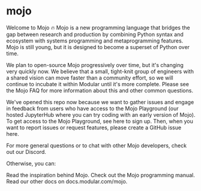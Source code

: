 # mojo 

Welcome to Mojo 🔥
Mojo is a new programming language that bridges the gap between research and production by combining Python syntax and ecosystem with systems programming and metaprogramming features. Mojo is still young, but it is designed to become a superset of Python over time.

We plan to open-source Mojo progressively over time, but it's changing very quickly now. We believe that a small, tight-knit group of engineers with a shared vision can move faster than a community effort, so we will continue to incubate it within Modular until it's more complete. Please see the Mojo FAQ for more information about this and other common questions.

We've opened this repo now because we want to gather issues and engage in feedback from users who have access to the Mojo Playground (our hosted JupyterHub where you can try coding with an early version of Mojo). To get access to the Mojo Playground, see here to sign up. Then, when you want to report issues or request features, please create a GitHub issue here.

For more general questions or to chat with other Mojo developers, check out our Discord.

Otherwise, you can:

Read the inspiration behind Mojo.
Check out the Mojo programming manual.
Read our other docs on docs.modular.com/mojo.
